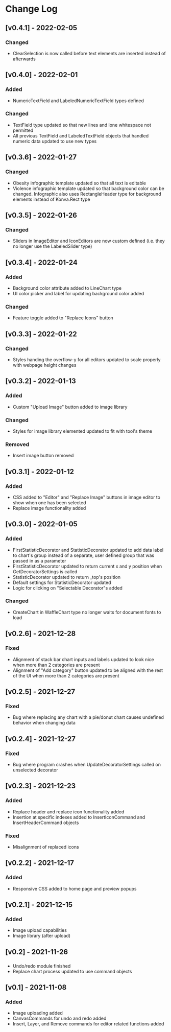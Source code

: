 # Change Log
## [v0.4.1] - 2022-02-05
### Changed
* ClearSelection is now called before text elements are inserted instead of afterwards
## [v0.4.0] - 2022-02-01
### Added
* NumericTextField and LabeledNumericTextField types defined
### Changed
* TextField type updated so that new lines and lone whitespace not permitted
* All previous TextField and LabeledTextField objects that handled numeric data updated to use new types
## [v0.3.6] - 2022-01-27
### Changed
* Obesity infographic template updated so that all text is editable
* Violence infographic template updated so that background color can be changed. Infographic also uses RectangleHeader type for background elements instead of Konva.Rect type
## [v0.3.5] - 2022-01-26
### Changed
* Sliders in ImageEditor and IconEditors are now custom defined (i.e. they no longer use the LabeledSlider type)
## [v0.3.4] - 2022-01-24
### Added
* Background color attribute added to LineChart type
* UI color picker and label for updating background color added
### Changed
* Feature toggle added to "Replace Icons" button
## [v0.3.3] - 2022-01-22
### Changed
* Styles handing the overflow-y for all editors updated to scale properly with webpage height changes
## [v0.3.2] - 2022-01-13
### Added
* Custom "Upload Image" button added to image library
### Changed
* Styles for image library elemented updated to fit with tool's theme
### Removed
* Insert image button removed 
## [v0.3.1] - 2022-01-12
### Added
* CSS added to "Editor" and "Replace Image" buttons in image editor to show when one has been selected
* Replace image functionality added
## [v0.3.0] - 2022-01-05
### Added
* FirstStatisticDecorator and StatisticDecorator updated to add data label to chart's group instead of a separate, user defined group that was passed in as a parameter
* FirstStatisticDecorator updated to return current x and y position when GetDecoratorSettings is called
* StatisticDecorator updated to return _top's position
* Default settings for StatisticDecorator updated
* Logic for clicking on "Selectable Decorator"s added
### Changed
* CreateChart in WaffleChart type no longer waits for document fonts to load
## [v0.2.6] - 2021-12-28
### Fixed 
* Alignment of stack bar chart inputs and labels updated to look nice when more than 2 categories are present
* Alignment of "Add category" button updated to be aligned with the rest of the UI when more than 2 categories are present
## [v0.2.5] - 2021-12-27
### Fixed
* Bug where replacing any chart with a pie/donut chart causes undefined behavior when changing data
## [v0.2.4] - 2021-12-27
### Fixed
* Bug where program crashes when UpdateDecoratorSettings called on unselected decorator
## [v0.2.3] - 2021-12-23
### Added
* Replace header and replace icon functionality added
* Insertion at specific indexes added to InsertIconCommand and InsertHeaderCommand objects
### Fixed
* Misalignment of replaced icons
## [v0.2.2] - 2021-12-17
### Added
* Responsive CSS added to home page and preview popups
## [v0.2.1] - 2021-12-15
### Added
* Image upload capabilities
* Image library (after upload)
## [v0.2] - 2021-11-26
### 
* Undo/redo module finished
* Replace chart process updated to use command objects
## [v0.1] - 2021-11-08
### Added
* Image uploading added
* CanvasCommands for undo and redo added
* Insert, Layer, and Remove commands for editor related functions added
